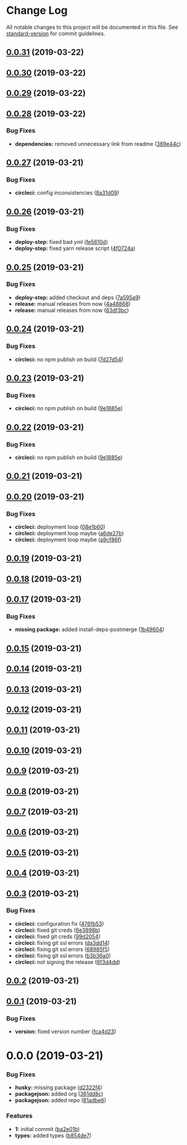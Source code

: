 # Change Log

All notable changes to this project will be documented in this file. See [standard-version](https://github.com/conventional-changelog/standard-version) for commit guidelines.

## [0.0.31](https://github.com/meza/jest-chance/compare/v0.0.30...v0.0.31) (2019-03-22)



## [0.0.30](https://github.com/meza/jest-chance/compare/v0.0.29...v0.0.30) (2019-03-22)



## [0.0.29](https://github.com/meza/jest-chance/compare/v0.0.28...v0.0.29) (2019-03-22)



## [0.0.28](https://github.com/meza/jest-chance/compare/v0.0.27...v0.0.28) (2019-03-22)


### Bug Fixes

* **dependencies:** removed unnecessary link from readme ([369e44c](https://github.com/meza/jest-chance/commit/369e44c))



## [0.0.27](https://github.com/meza/jest-chance/compare/v0.0.26...v0.0.27) (2019-03-21)


### Bug Fixes

* **circleci:** config inconsistencies ([8a31d09](https://github.com/meza/jest-chance/commit/8a31d09))



## [0.0.26](https://github.com/meza/jest-chance/compare/v0.0.25...v0.0.26) (2019-03-21)


### Bug Fixes

* **deploy-step:** fixed bad yml ([fe5610d](https://github.com/meza/jest-chance/commit/fe5610d))
* **deploy-step:** fixed yarn release script ([4f0724a](https://github.com/meza/jest-chance/commit/4f0724a))



## [0.0.25](https://github.com/meza/jest-chance/compare/v0.0.24...v0.0.25) (2019-03-21)


### Bug Fixes

* **deploy-step:** added checkout and deps ([7a595a9](https://github.com/meza/jest-chance/commit/7a595a9))
* **release:** manual releases from now ([4a48868](https://github.com/meza/jest-chance/commit/4a48868))
* **release:** manual releases from now ([63df3bc](https://github.com/meza/jest-chance/commit/63df3bc))



## [0.0.24](https://github.com/meza/jest-chance/compare/v0.0.23...v0.0.24) (2019-03-21)


### Bug Fixes

* **circleci:** no npm publish on build ([7d27d54](https://github.com/meza/jest-chance/commit/7d27d54))



## [0.0.23](https://github.com/meza/jest-chance/compare/v0.0.21...v0.0.23) (2019-03-21)


### Bug Fixes

* **circleci:** no npm publish on build ([9e1885e](https://github.com/meza/jest-chance/commit/9e1885e))



## [0.0.22](https://github.com/meza/jest-chance/compare/v0.0.21...v0.0.22) (2019-03-21)


### Bug Fixes

* **circleci:** no npm publish on build ([9e1885e](https://github.com/meza/jest-chance/commit/9e1885e))



## [0.0.21](https://github.com/meza/jest-chance/compare/v0.0.20...v0.0.21) (2019-03-21)



## [0.0.20](https://github.com/meza/jest-chance/compare/v0.0.19...v0.0.20) (2019-03-21)


### Bug Fixes

* **circleci:** deployment loop ([08e1b60](https://github.com/meza/jest-chance/commit/08e1b60))
* **circleci:** deployment loop maybe ([a6de27b](https://github.com/meza/jest-chance/commit/a6de27b))
* **circleci:** deployment loop maybe ([a9cf86f](https://github.com/meza/jest-chance/commit/a9cf86f))



## [0.0.19](https://github.com/meza/jest-chance/compare/v0.0.18...v0.0.19) (2019-03-21)



## [0.0.18](https://github.com/meza/jest-chance/compare/v0.0.17...v0.0.18) (2019-03-21)



## [0.0.17](https://github.com/meza/jest-chance/compare/v0.0.15...v0.0.17) (2019-03-21)


### Bug Fixes

* **missing package:** added install-deps-postmerge ([1b49604](https://github.com/meza/jest-chance/commit/1b49604))



## [0.0.15](https://github.com/meza/jest-chance/compare/v0.0.14...v0.0.15) (2019-03-21)



## [0.0.14](https://github.com/meza/jest-chance/compare/v0.0.13...v0.0.14) (2019-03-21)



## [0.0.13](https://github.com/meza/jest-chance/compare/v0.0.12...v0.0.13) (2019-03-21)



## [0.0.12](https://github.com/meza/jest-chance/compare/v0.0.11...v0.0.12) (2019-03-21)



## [0.0.11](https://github.com/meza/jest-chance/compare/v0.0.10...v0.0.11) (2019-03-21)



## [0.0.10](https://github.com/meza/jest-chance/compare/v0.0.9...v0.0.10) (2019-03-21)



## [0.0.9](https://github.com/meza/jest-chance/compare/v0.0.8...v0.0.9) (2019-03-21)



## [0.0.8](https://github.com/meza/jest-chance/compare/v0.0.7...v0.0.8) (2019-03-21)



## [0.0.7](https://github.com/meza/jest-chance/compare/v0.0.6...v0.0.7) (2019-03-21)



## [0.0.6](https://github.com/meza/jest-chance/compare/v0.0.5...v0.0.6) (2019-03-21)



## [0.0.5](https://github.com/meza/jest-chance/compare/v0.0.4...v0.0.5) (2019-03-21)



## [0.0.4](https://github.com/meza/jest-chance/compare/v0.0.3...v0.0.4) (2019-03-21)



## [0.0.3](https://github.com/meza/jest-chance/compare/v0.0.1...v0.0.3) (2019-03-21)


### Bug Fixes

* **circleci:** configuration fix ([476fb53](https://github.com/meza/jest-chance/commit/476fb53))
* **circleci:** fixed git creds ([6e3898b](https://github.com/meza/jest-chance/commit/6e3898b))
* **circleci:** fixed git creds ([99d2054](https://github.com/meza/jest-chance/commit/99d2054))
* **circleci:** fixing git ssl errors ([da3dd14](https://github.com/meza/jest-chance/commit/da3dd14))
* **circleci:** fixing git ssl errors ([68985f5](https://github.com/meza/jest-chance/commit/68985f5))
* **circleci:** fixing git ssl errors ([b3b36a0](https://github.com/meza/jest-chance/commit/b3b36a0))
* **circleci:** not signing the release ([6f3d4dd](https://github.com/meza/jest-chance/commit/6f3d4dd))



## [0.0.2](https://github.com/meza/jest-chance/compare/v0.0.1...v0.0.2) (2019-03-21)



## [0.0.1](https://github.com/meza/jest-chance/compare/v0.0.0...v0.0.1) (2019-03-21)


### Bug Fixes

* **version:** fixed version number ([fca4d23](https://github.com/meza/jest-chance/commit/fca4d23))



# 0.0.0 (2019-03-21)


### Bug Fixes

* **husky:** missing package ([d2322f4](https://github.com/meza/jest-chance/commit/d2322f4))
* **packagejson:** added org ([361dd8c](https://github.com/meza/jest-chance/commit/361dd8c))
* **packagejson:** added repo ([81adbe6](https://github.com/meza/jest-chance/commit/81adbe6))


### Features

* **1:** initial commit ([ba2e01b](https://github.com/meza/jest-chance/commit/ba2e01b))
* **types:** added types ([b854de7](https://github.com/meza/jest-chance/commit/b854de7))
